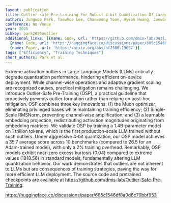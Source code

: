 ```yaml
---
layout: publication
title: Outlier-safe Pre-training For Robust 4-bit Quantization Of Large Language Models
authors: Jungwoo Park, Taewhoo Lee, Chanwoong Yoon, Hyeon Hwang, Jaewoo Kang
conference: No Venue
year: 2025
bibkey: park2025outlier
additional_links: [{name: Code, url: 'https://github.com/dmis-lab/Outlier-Safe-Pre-Training'},
  {name: Code, url: 'https://huggingface.co/discussions/paper/685c1546df8a0d6c70bbf953'},
  {name: Paper, url: 'https://arxiv.org/abs/hf2506.19697'}]
tags: ["Efficiency", "Training Techniques"]
short_authors: Park et al.
---
```

Extreme activation outliers in Large Language Models (LLMs) critically degrade quantization performance, hindering efficient on-device deployment. While channel-wise operations and adaptive gradient scaling are recognized causes, practical mitigation remains challenging. We introduce Outlier-Safe Pre-Training (OSP), a practical guideline that proactively prevents outlier formation rather than relying on post-hoc mitigation. OSP combines three key innovations: (1) the Muon optimizer, eliminating privileged bases while maintaining training efficiency; (2) Single-Scale RMSNorm, preventing channel-wise amplification; and (3) a learnable embedding projection, redistributing activation magnitudes originating from embedding matrices. We validate OSP by training a 1.4B-parameter model on 1 trillion tokens, which is the first production-scale LLM trained without such outliers. Under aggressive 4-bit quantization, our OSP model achieves a 35.7 average score across 10 benchmarks (compared to 26.5 for an Adam-trained model), with only a 2% training overhead. Remarkably, OSP models exhibit near-zero excess kurtosis (0.04) compared to extreme values (1818.56) in standard models, fundamentally altering LLM quantization behavior. Our work demonstrates that outliers are not inherent to LLMs but are consequences of training strategies, paving the way for more efficient LLM deployment. The source code and pretrained checkpoints are available at https://github.com/dmis-lab/Outlier-Safe-Pre-Training.

https://huggingface.co/discussions/paper/685c1546df8a0d6c70bbf953